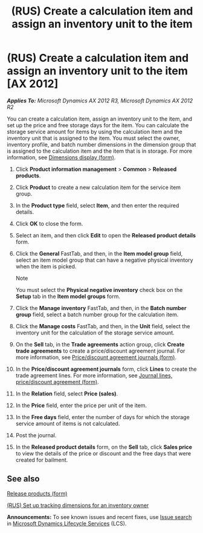 ﻿---
title: (RUS) Create a calculation item and assign an inventory unit to the item
TOCTitle: (RUS) Create a calculation item and assign an inventory unit to the item
ms:assetid: a09b6968-9fa0-472d-8d2b-17ab71ef665b
ms:mtpsurl: https://technet.microsoft.com/en-us/library/JJ733262(v=AX.60)
ms:contentKeyID: 49685229
ms.date: 04/18/2014
mtps_version: v=AX.60
---

# (RUS) Create a calculation item and assign an inventory unit to the item [AX 2012]


_**Applies To:** Microsoft Dynamics AX 2012 R3, Microsoft Dynamics AX 2012 R2_

You can create a calculation item, assign an inventory unit to the item, and set up the price and free storage days for the item. You can calculate the storage service amount for items by using the calculation item and the inventory unit that is assigned to the item. You must select the owner, inventory profile, and batch number dimensions in the dimension group that is assigned to the calculation item and the item that is in storage. For more information, see [Dimensions display (form)](https://technet.microsoft.com/en-us/library/aa556972\(v=ax.60\)).

1.  Click **Product information management** \> **Common** \> **Released products**.

2.  Click **Product** to create a new calculation item for the service item group.

3.  In the **Product type** field, select **Item**, and then enter the required details.

4.  Click **OK** to close the form.

5.  Select an item, and then click **Edit** to open the **Released product details** form.

6.  Click the **General** FastTab, and then, in the **Item model group** field, select an item model group that can have a negative physical inventory when the item is picked.
    

    > [!NOTE]
    > <P>You must select the <STRONG>Physical negative inventory</STRONG> check box on the <STRONG>Setup</STRONG> tab in the <STRONG>Item model groups</STRONG> form.</P>



7.  Click the **Manage inventory** FastTab, and then, in the **Batch number group** field, select a batch number group for the calculation item.

8.  Click the **Manage costs** FastTab, and then, in the **Unit** field, select the inventory unit for the calculation of the storage service amount.

9.  On the **Sell** tab, in the **Trade agreements** action group, click **Create trade agreements** to create a price/discount agreement journal. For more information, see [Price/discount agreement journals (form)](https://technet.microsoft.com/en-us/library/aa556469\(v=ax.60\)).

10. In the **Price/discount agreement journals** form, click **Lines** to create the trade agreement lines. For more information, see [Journal lines, price/discount agreement (form)](https://technet.microsoft.com/en-us/library/aa553463\(v=ax.60\)).

11. In the **Relation** field, select **Price (sales)**.

12. In the **Price** field, enter the price per unit of the item.

13. In the **Free days** field, enter the number of days for which the storage service amount of items is not calculated.

14. Post the journal.

15. In the **Released product details** form, on the **Sell** tab, click **Sales price** to view the details of the price or discount and the free days that were created for bailment.

## See also

[Release products (form)](https://technet.microsoft.com/en-us/library/hh227553\(v=ax.60\))

[(RUS) Set up tracking dimensions for an inventory owner](rus-set-up-tracking-dimensions-for-an-inventory-owner.md)

  
**Announcements:** To see known issues and recent fixes, use [Issue search](http://go.microsoft.com/fwlink/?linkid=389258) in [Microsoft Dynamics Lifecycle Services](http://go.microsoft.com/fwlink/?linkid=306505) (LCS).


